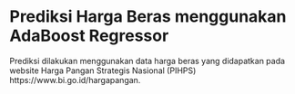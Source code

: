 # Prediksi Harga Beras menggunakan AdaBoost Regressor
<p>Prediksi dilakukan menggunakan data harga beras yang didapatkan pada website Harga Pangan Strategis Nasional (PIHPS) https://www.bi.go.id/hargapangan.</p>
